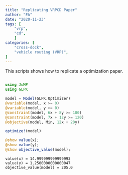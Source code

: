```yaml
---
title: "Replicating VRPCD Paper"
author: "FA"
date: "2020-11-23"
tags: [
    "vrp",
    "cd",
    ]
categories: [
    "cross-dock",
    "vehicle routing (VRP)",
]
---
```


This scripts shows how to replicate a optimization paper.

```julia

using JuMP
using GLPK

model = Model(GLPK.Optimizer)
@variable(model, x >= 0)
@variable(model, y >= 0)
@constraint(model, 6x + 8y >= 100)
@constraint(model, 7x + 12y >= 120)
@objective(model, Min, 12x + 20y)

optimize!(model)

@show value(x);
@show value(y);
@show objective_value(model);
```


```
value(x) = 14.999999999999993
value(y) = 1.2500000000000047
objective_value(model) = 205.0
```


